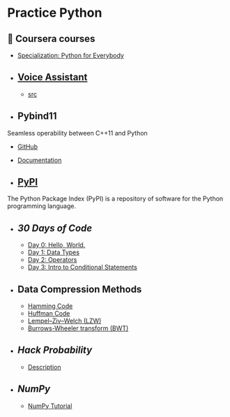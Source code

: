 # Practice Python

## 🔹 Coursera courses

- [Specialization: Python for Everybody](https://github.com/ElizaLo/Practice-Python/tree/master/Python%20for%20Everybody)

- ## [Voice Assistant](https://github.com/ElizaLo/Practice-Python/tree/master/Voice%20Assistant)

  - [src](https://github.com/ElizaLo/Practice-Python/blob/master/Voice%20Assistant/src/main.py)

- ## Pybind11

 Seamless operability between C++11 and Python
 
   - [GitHub](https://github.com/pybind/pybind11)
   - [Documentation](https://pybind11.readthedocs.io/en/master/)
   
- ## [PyPI](https://pypi.org)

The Python Package Index (PyPI) is a repository of software for the Python programming language.

- ## *30 Days of Code*

  - [Day 0: Hello, World.](https://www.hackerrank.com/challenges/30-hello-world/problem)
  - [Day 1: Data Types](https://www.hackerrank.com/challenges/30-data-types/problem)
  - [Day 2: Operators](https://www.hackerrank.com/challenges/30-operators/problem)
  - [Day 3: Intro to Conditional Statements](https://www.hackerrank.com/challenges/30-conditional-statements/problem)
  
- ## Data Compression Methods
  -  [Hamming Code](https://github.com/ElizaLo/Practice-Python/blob/master/Data%20Compression%20Methods/Hamming%20Code/Hamming_code.ipynb)
  - [Huffman Code](https://github.com/ElizaLo/Practice-Python/blob/master/Data%20Compression%20Methods/Huffman%20Code/Huffman_code.ipynb)
  - [Lempel–Ziv–Welch (LZW)](https://github.com/ElizaLo/Practice-Python/blob/master/Data%20Compression%20Methods/Lempel–Ziv–Welch%20(LZW)%20algorithm/LZW.ipynb)
  - [Burrows-Wheeler transform (BWT)](https://github.com/ElizaLo/Practice-Python/blob/master/Data%20Compression%20Methods/Burrows–Wheeler%20transform/BWT.ipynb)

- ## *Hack Probability*
  - [Description](https://github.com/ElizaLo/Practice/blob/master/Hack%20Probability/Lab3.pdf)

- ## *NumPy*
  - [NumPy Tutorial](https://www.youtube.com/watch?v=8JfDAm9y_7s)
